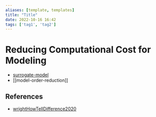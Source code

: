 ```yaml
---
aliases: [template, templates]
title: "Title"
date: 2022-10-16 16:42
tags: ['tag1', 'tag2']
---
```


# Reducing Computational Cost for Modeling

- [surrogate-model](surrogate-model.md)
- [[model-order-reduction]]


## References
- [wrightHowTellDifference2020](zotero/wrightHowTellDifference2020.md)